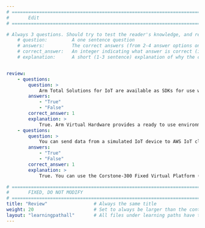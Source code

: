 ```yaml
---
# ================================================================================
#       Edit
# ================================================================================

# Always 3 questions. Should try to test the reader's knowledge, and reinforce the key points you want them to remember.
    # question:         A one sentence question
    # answers:          The correct answers (from 2-4 answer options only). Should be surrounded by quotes.
    # correct_answer:   An integer indicating what answer is correct (index starts from 0)
    # explanation:      A short (1-3 sentence) explanation of why the correct answer is correct. Can add aditional context if desired


review:
    - questions:
        question: >
            Arm Total Solutions for IoT are available as SDKs for use with Arm Virtual Hardware.
        answers:
            - "True"
            - "False"
        correct_answer: 1
        explanation: >
            True. Arm Virtual Hardware provides a ready to use environment to build and test your applications, integrated into CI/CD and MLOps workflows.
    - questions:
        question: >
            You can send data from a simulated IoT device to AWS IoT cloud services to test software without having a physical board.
        answers:
            - "True"
            - "False"
        correct_answer: 1
        explanation: >
            True. You can use the Corstone-300 Fixed Virtual Platform (FVP) for software testing and confirm operation with AWS IoT services.

# ================================================================================
#       FIXED, DO NOT MODIFY
# ================================================================================
title: "Review"                 # Always the same title
weight: 20                      # Set to always be larger than the content in this path
layout: "learningpathall"       # All files under learning paths have this same wrapper
---
```

